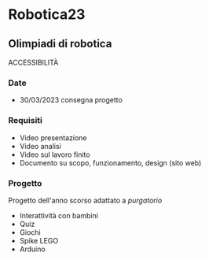 # Robotica23

## Olimpiadi di robotica

ACCESSIBILITÀ

### Date

- 30/03/2023 consegna progetto

### Requisiti

- Video presentazione
- Video analisi
- Video sul lavoro finito
- Documento su scopo, funzionamento, design (sito web)

### Progetto

Progetto dell'anno scorso adattato a *purgatorio*

- Interattività con bambini
- Quiz
- Giochi
- Spike LEGO
- Arduino